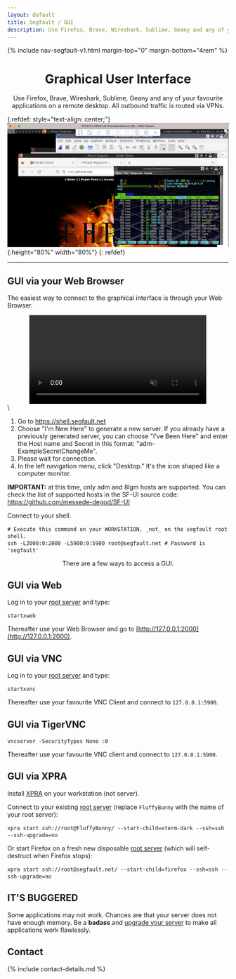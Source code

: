 ```yaml
---
layout: default
title: Segfault / GUI
description: Use Firefox, Brave, Wireshark, Sublime, Geany and any of your favourite applications on a remote desktop with Segfault.
---
```


<!-- Begin of ugly CSS navigation styling hack -->
<style>a[href$="/gui/"] { font-weight: bold; }</style>
<!-- End of ugly CSS navigation styling hack -->

{% include nav-segfault-v1.html margin-top="0" margin-bottom="4rem" %}

<div style="text-align:center">
    <h1>Graphical User Interface</h1>
    <p>Use Firefox, Brave, Wireshark, Sublime, Geany and any of your favourite applications on a remote desktop. All outbound traffic is routed via VPNs.</p>
</div>

{:refdef: style="text-align: center;"}
![gui](sf-gui.png){:height="80%" width="80%"}
{: refdef}

---

## GUI via your Web Browser
The easiest way to connect to the graphical interface is through your Web Browser.

<video controls autoplay muted width="80%" style="display: block; margin: 0 auto;">
  <source src="https://github.com/user-attachments/assets/53138a23-e28e-489c-baa1-48f59b4a1e52" type="video/mp4">
  Your browser does not support the video. You can watch the tutorial at this URL: https://github.com/user-attachments/assets/53138a23-e28e-489c-baa1-48f59b4a1e52
</video>\

1. Go to https://shell.segfault.net
2. Choose "I'm New Here" to generate a new server. If you already have a previously generated server, you can choose "I've Been Here" and enter the Host name and Secret in this format: "adm-ExampleSecretChangeMe".
3. Please wait for connection.
4. In the left navigation menu, click "Desktop." It's the icon shaped like a computer monitor.

**IMPORTANT:** at this time, only adm and 8lgm hosts are supported. You can check the list of supported hosts in the SF-UI source code: https://github.com/messede-degod/SF-UI

Connect to your shell:

```shell
# Execute this command on your WORKSTATION, _not_ on the segfault root shell.
ssh -L2000:0:2000 -L5900:0:5900 root@segfault.net # Password is 'segfault'
```

<div style="text-align:center"><p>There are a few ways to access a GUI.</p></div>

## GUI via Web

Log in to your [root server](../) and type:

```shell
startxweb
```

Thereafter use your Web Browser and go to [http://127.0.0.1:2000](http://127.0.0.1:2000).

## GUI via VNC

Log in to your [root server](../) and type:

```shell
startxvnc
```

Thereafter use your favourite VNC Client and connect to `127.0.0.1:5900`.

## GUI via TigerVNC

```shell
vncserver -SecurityTypes None :0
```

Thereafter use your favourite VNC client and connect to `127.0.0.1:5900`.

## GUI via XPRA

Install [XPRA](https://xpra.org/) on your workstation (not server).

Connect to your existing [root server](../) (replace `FluffyBunny` with the name of your root server):

```shell
xpra start ssh://root@FluffyBunny/ --start-child=xterm-dark --ssh=ssh --ssh-upgrade=no
```

Or start Firefox on a fresh new disposable [root server](../) (which will self-destruct when Firefox stops):

```shell
xpra start ssh://root@segfault.net/ --start-child=firefox --ssh=ssh --ssh-upgrade=no
```

## IT'S BUGGERED

Some applications may not work. Chances are that your server does not have enough memory. Be a __badass__ and [upgrade your server](../upgrade) to make all applications work flawlessly.

## Contact

{% include contact-details.md %}

